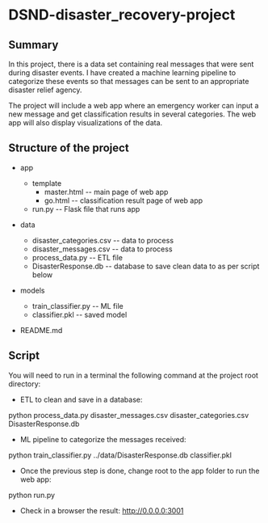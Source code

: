 # DSND-disaster_recovery-project

## Summary

In this project, there is a data set containing real messages that were sent during disaster events. I have created a machine learning pipeline to categorize these events so that messages can be sent to an appropriate disaster relief agency.

The project will include a web app where an emergency worker can input a new message and get classification results in several categories. The web app will also display visualizations of the data. 

## Structure of the project

- app
  - template
    - master.html -- main page of web app
    - go.html -- classification result page of web app
  - run.py  -- Flask file that runs app

- data
  - disaster_categories.csv -- data to process 
  - disaster_messages.csv  -- data to process
  - process_data.py -- ETL file
  - DisasterResponse.db -- database to save clean data to as per script below

- models
  - train_classifier.py -- ML file
  - classifier.pkl  -- saved model 

- README.md

## Script

You will need to run in a terminal the following command at the project root directory:

-  ETL to clean and save in a database:

python process_data.py disaster_messages.csv disaster_categories.csv DisasterResponse.db

-  ML pipeline to categorize the messages received:

python train_classifier.py ../data/DisasterResponse.db classifier.pkl

- Once the previous step is done, change root to the app folder to run the web app:

python run.py

-  Check in a browser the result: http://0.0.0.0:3001



